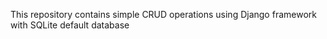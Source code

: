 This repository contains simple CRUD operations using Django framework with SQLite default database
